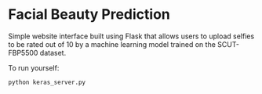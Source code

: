 # Facial Beauty Prediction

Simple website interface built using Flask that allows users to upload selfies to be rated out of 10 by a machine learning model trained on the SCUT-FBP5500 dataset. 

To run yourself:

```
python keras_server.py
```
